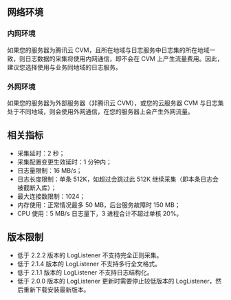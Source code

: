 ## 网络环境

### 内网环境

如果您的服务器为腾讯云 CVM，且所在地域与日志服务中日志集的所在地域一致，则日志数据的采集将使用内网通信，即不会在 CVM 上产生流量费用。因此，建议您选择使用与业务同地域的日志服务。

### 外网环境

如果您的服务器为外部服务器（非腾讯云 CVM），或您的云服务器 CVM 与日志集处于不同地域，则会使用外网通信，在您的服务器上会产生外网流量。

## 相关指标

- 采集延时：2 秒；
- 采集配置变更生效延时：1 分钟内；
- 日志量限制：16 MB/s；
- 日志长度限制：单条 512K，如超过会跳过此 512K 继续采集（即本条日志会被截断入库）；
- 最大连接数限制：1024；
- 内存使用：正常情况最多 50 MB，后台服务故障时 150 MB；
- CPU 使用：5 MB/s 日志量下，3 进程合计不超过单核 20%。

## 版本限制

- 低于 2.2.2 版本的 LogListener 不支持完全正则采集。
- 低于 2.1.4 版本的 LogListener 不支持多行全文格式。
- 低于 2.1.1 版本的 LogListener 不支持日志结构化。
- 低于 2.0.0 版本的 LogListener 更新时需要停止较低版本的 LogListener，然后重新下载安装最新版本。

